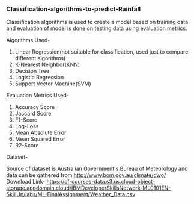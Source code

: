 ### Classification-algorithms-to-predict-Rainfall
Classification algorithms is used to create a model based on training data and evaluation of model is done on testing data using evaluation metrics.

Algorithms Used-
1. Linear Regression(not suitable for classification, used just to compare different algorithms)
2. K-Nearest Neighbor(KNN)
3. Decision Tree
4. Logistic Regression
5. Support Vector Machine(SVM)

Evaluation Metrics Used-
1. Accuracy Score
2. Jaccard Score
3. F1-Score
4. Log-Loss
5. Mean Absolute Error
6. Mean Squared Error
7. R2-Score

Dataset- 
 
Source of dataset is Australian Government's Bureau of Meteorology and data can be gathered from http://www.bom.gov.au/climate/dwo/  
Download Link- https://cf-courses-data.s3.us.cloud-object-storage.appdomain.cloud/IBMDeveloperSkillsNetwork-ML0101EN-SkillUp/labs/ML-FinalAssignment/Weather_Data.csv

